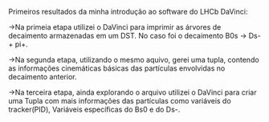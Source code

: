 Primeiros resultados da minha introdução ao software do LHCb DaVinci:

->Na primeia etapa utilizei o DaVinci para imprimir as árvores de decaimento armazenadas em um DST. No caso foi o decaimento B0s -> Ds- + pi+.

->Na segunda etapa, utilizando o mesmo aquivo, gerei uma tupla, contendo as informações cinemáticas básicas das partículas envolvidas no decaimento anterior.

->Na terceira etapa, ainda explorando o arquivo utilizei o DaVinci para criar uma Tupla com mais informações das partículas como variáveis do tracker(PID), Variáveis específicas do Bs0 e do Ds-.
